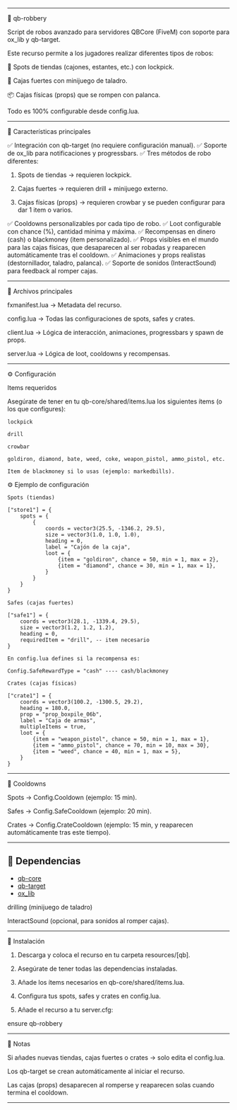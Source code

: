 
---

🚨 qb-robbery

Script de robos avanzado para servidores QBCore (FiveM) con soporte para ox_lib y qb-target.

Este recurso permite a los jugadores realizar diferentes tipos de robos:

🔑 Spots de tiendas (cajones, estantes, etc.) con lockpick.

🔧 Cajas fuertes con minijuego de taladro.

📦 Cajas físicas (props) que se rompen con palanca.


Todo es 100% configurable desde config.lua.


---

📌 Características principales

✅ Integración con qb-target (no requiere configuración manual).
✅ Soporte de ox_lib para notificaciones y progressbars.
✅ Tres métodos de robo diferentes:

1. Spots de tiendas → requieren lockpick.


2. Cajas fuertes → requieren drill + minijuego externo.


3. Cajas físicas (props) → requieren crowbar y se pueden configurar para dar 1 item o varios.



✅ Cooldowns personalizables por cada tipo de robo.
✅ Loot configurable con chance (%), cantidad mínima y máxima.
✅ Recompensas en dinero (cash) o blackmoney (item personalizado).
✅ Props visibles en el mundo para las cajas físicas, que desaparecen al ser robadas y reaparecen automáticamente tras el cooldown.
✅ Animaciones y props realistas (destornillador, taladro, palanca).
✅ Soporte de sonidos (InteractSound) para feedback al romper cajas.


---

📂 Archivos principales

fxmanifest.lua → Metadata del recurso.

config.lua → Todas las configuraciones de spots, safes y crates.

client.lua → Lógica de interacción, animaciones, progressbars y spawn de props.

server.lua → Lógica de loot, cooldowns y recompensas.



---

⚙️ Configuración

Items requeridos

Asegúrate de tener en tu qb-core/shared/items.lua los siguientes ítems (o los que configures):
```
lockpick

drill

crowbar

goldiron, diamond, bate, weed, coke, weapon_pistol, ammo_pistol, etc.

Item de blackmoney si lo usas (ejemplo: markedbills).

```
⚙️ Ejemplo de configuración

```
Spots (tiendas)

["store1"] = {
    spots = {
        {
            coords = vector3(25.5, -1346.2, 29.5),
            size = vector3(1.0, 1.0, 1.0),
            heading = 0,
            label = "Cajón de la caja",
            loot = {
                {item = "goldiron", chance = 50, min = 1, max = 2},
                {item = "diamond", chance = 30, min = 1, max = 1},
            }
        }
    }
}

Safes (cajas fuertes)

["safe1"] = {
    coords = vector3(28.1, -1339.4, 29.5),
    size = vector3(1.2, 1.2, 1.2),
    heading = 0,
    requiredItem = "drill", -- item necesario
}

En config.lua defines si la recompensa es:

Config.SafeRewardType = "cash" ---- cash/blackmoney

Crates (cajas físicas)

["crate1"] = {
    coords = vector3(100.2, -1300.5, 29.2),
    heading = 180.0,
    prop = "prop_boxpile_06b",
    label = "Caja de armas",
    multipleItems = true,
    loot = {
        {item = "weapon_pistol", chance = 50, min = 1, max = 1},
        {item = "ammo_pistol", chance = 70, min = 10, max = 30},
        {item = "weed", chance = 40, min = 1, max = 5},
    }
}

```
---

🔄 Cooldowns

Spots → Config.Cooldown (ejemplo: 15 min).

Safes → Config.SafeCooldown (ejemplo: 20 min).

Crates → Config.CrateCooldown (ejemplo: 15 min, y reaparecen automáticamente tras este tiempo).



---
## 🔗 Dependencias
- [qb-core](https://github.com/qbcore-framework/qb-core)  
- [qb-target](https://github.com/qbcore-framework/qb-target)  
- [ox_lib](https://github.com/overextended/ox_lib)

drilling (minijuego de taladro)

InteractSound (opcional, para sonidos al romper cajas).



---

🚀 Instalación

1. Descarga y coloca el recurso en tu carpeta resources/[qb].


2. Asegúrate de tener todas las dependencias instaladas.


3. Añade los ítems necesarios en qb-core/shared/items.lua.


4. Configura tus spots, safes y crates en config.lua.


5. Añade el recurso a tu server.cfg:

ensure qb-robbery




---

📝 Notas

Si añades nuevas tiendas, cajas fuertes o crates → solo edita el config.lua.

Los qb-target se crean automáticamente al iniciar el recurso.

Las cajas (props) desaparecen al romperse y reaparecen solas cuando termina el cooldown.



---


